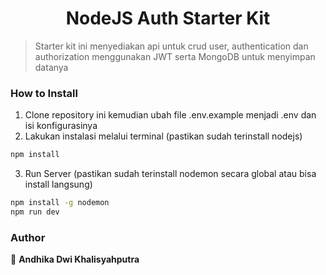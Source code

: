 <h1 align="center">NodeJS Auth Starter Kit</h1>

> Starter kit ini menyediakan api untuk crud user, authentication dan authorization menggunakan JWT serta MongoDB untuk menyimpan datanya

### How to Install

1. Clone repository ini kemudian ubah file .env.example menjadi .env dan isi konfigurasinya
2. Lakukan instalasi melalui terminal (pastikan sudah terinstall nodejs)

```sh
npm install
```

3. Run Server (pastikan sudah terinstall nodemon secara global atau bisa install langsung)

```sh
npm install -g nodemon
npm run dev
```

### Author

👤 **Andhika Dwi Khalisyahputra**
